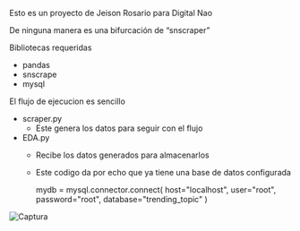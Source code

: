 Esto es un proyecto de Jeison Rosario para Digital Nao

De ninguna manera es una bifurcación de  “snscraper”

Bibliotecas requeridas
  - pandas
  - snscrape
  - mysql
  
El flujo de ejecucion es sencillo
- scraper.py
    - Este genera los datos para seguir con el flujo
- EDA.py
    - Recibe los datos generados para almacenarlos
    - Este codigo da por echo que ya tiene una base de datos configurada
    
        mydb = mysql.connector.connect(
            host="localhost",
            user="root",
            password="root",
            database="trending_topic"
        )
        
![Captura](https://user-images.githubusercontent.com/96961824/225119524-0f0fe6ba-ac36-44a7-a92b-2784bc215b22.PNG)
